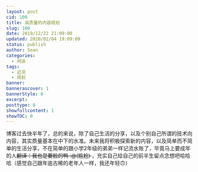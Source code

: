 ```yaml
---
layout: post
cid: 100
title: 高质量的内容规划
slug: 100
date: 2019/12/22 21:09:00
updated: 2020/02/04 19:09:09
status: publish
author: Sean
categories: 
  - 闲谈
tags: 
  - 近况
  - 规划
banner: 
bannerascover: 1
bannerStyle: 0
excerpt: 
posttype: 0
showfullcontent: 1
showTOC: 0
---
```



博客过去快半年了，总的来说，除了自己生活的分享，以及个别自己所谓的技术向内容，其实质量基本在中下的水准。未来我将积极探索新的内容，以及简单而不简单的生活分享，不在简单的跟小学2年级的弟弟一样记流水账了，毕竟马上要成年的人<del>翻译：我也是要脸的鸭 :@(尴尬) </del>，充实自己给自己的前半生留点念想吧哈哈哈（感觉自己跟年逾古稀的老年人一样，我还年轻🙃）